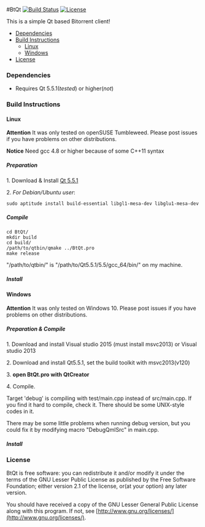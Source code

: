 #BtQt [![Build Status](https://travis-ci.org/ArkBriar/BtQt.svg?branch=master)](https://travis-ci.org/ArkBriar/BtQt) [![License](https://img.shields.io/badge/license-LGPLv2.1%2B-blue.svg)](http://www.gnu.org/licenses/old-licenses/lgpl-2.1.html)

This is a simple Qt based Bitorrent client!

- [Dependencies](#dependencies)
- [Build Instructions](#build-instructions)
    - [Linux](#linux)
    - [Windows](#windows)
- [License](#license)

### Dependencies

+ Requires Qt 5.5.1(*tested*) or higher(*not*)

### Build Instructions 

#### Linux

**Attention**   It was only tested on openSUSE Tumbleweed. Please post issues if you have problems on other distributions.

**Notice**      Need gcc 4.8 or higher because of  some C++11 syntax

##### **Preparation**

1\. Download & Install [Qt 5.5.1](http://download.qt.io/archive/qt/5.5/5.5.1/)

2\. 
*For Debian/Ubuntu user*:

```
sudo aptitude install build-essential libgl1-mesa-dev libglu1-mesa-dev
```

##### **Compile**

```
cd BtQt/
mkdir build
cd build/
/path/to/qtbin/qmake ../BtQt.pro
make release
```

"/path/to/qtbin/" is "/path/to/Qt5.5.1/5.5/gcc_64/bin/" on my machine.

##### **Install**


#### Windows

**Attention**   It was only tested on Windows 10. Please post issues if you have problems on other distributions.

##### **Preparation & Compile**

1\. Download and install Visual studio 2015 (must install msvc2013) or Visual studio 2013

2\. Download and install Qt5.5.1, set the build toolkit with msvc2013(v120)

3\. **open BtQt.pro with QtCreator**

4\. Compile. 

Target 'debug' is compiling with test/main.cpp instead of src/main.cpp. If you find it hard to compile, check it. There should be some UNIX-style codes in it.

There may be some little problems when running debug version, but you could fix it by modifying macro "DebugQmlSrc" in main.cpp.


##### **Install**


### License

BtQt is free software: you can redistribute it and/or modify it under the terms of the GNU Lesser Public License as published by the Free Software Foundation; either version 2.1 of the license, or(at your option) any later version.

You should have received a copy of the GNU Lesser General Public License along with this program. If not, see [http://www.gnu.org/licenses/](http://www.gnu.org/licenses/).
